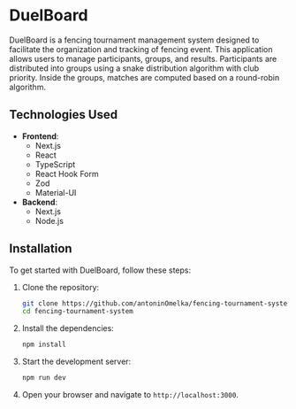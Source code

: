 # DuelBoard

DuelBoard is a fencing tournament management system designed to facilitate the organization and tracking of fencing event. This application allows users to manage participants, groups, and results.
Participants are distributed into groups using a snake distribution algorithm with club priority. Inside the groups, matches are computed based on a round-robin algorithm.

## Technologies Used

- **Frontend**: 
  - Next.js
  - React
  - TypeScript
  - React Hook Form
  - Zod
  - Material-UI
- **Backend**:
  - Next.js
  - Node.js

## Installation

To get started with DuelBoard, follow these steps:

1. Clone the repository:
   ```bash
   git clone https://github.com/antoninOmelka/fencing-tournament-system.git
   cd fencing-tournament-system
   ```

2. Install the dependencies:
   ```bash
   npm install
   ```

3. Start the development server:
   ```bash
   npm run dev
   ```

4. Open your browser and navigate to `http://localhost:3000`.

